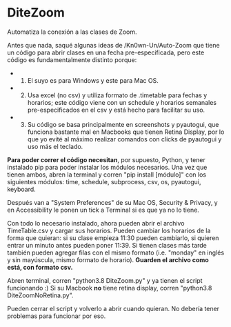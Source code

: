 # DiteZoom
Automatiza la conexión a las clases de Zoom.

Antes que nada, saqué algunas ideas de /Kn0wn-Un/Auto-Zoom que tiene un código para abrir clases en una fecha pre-especificada, pero este código es fundamentalmente distinto porque: 
* 1. El suyo es para Windows y este para Mac OS.
* 2. Usa excel (no csv) y utiliza formato de .timetable para fechas y horarios; este código viene con un schedule y horarios semanales pre-especificados en el csv y está hecho para facilitar su uso. 
* 3. Su código se basa principalmente en screenshots y pyautogui, que funciona bastante mal en Macbooks que tienen Retina Display, por lo que yo evité al máximo realizar comandos con clicks de pyautogui y uso más el teclado. 

**Para poder correr el código necesitan**, por supuesto, Python, y tener instalado pip para poder instalar los módulos necesarios. Una vez que tienen ambos, abren la terminal y corren "pip install [módulo]" con los siguientes módulos: time, schedule, subprocess, csv, os, pyautogui, keyboard.

Después van a "System Preferences" de su Mac OS, Security & Privacy, y en Accessibility le ponen un tick a Terminal si es que ya no lo tiene. 

Con todo lo necesario instalado, ahora pueden abrir el archivo TimeTable.csv y cargar sus horarios. Pueden cambiar los horarios de la forma que quieran: si su clase empieza 11:30 pueden cambiarlo, si quieren entrar un minuto antes pueden poner 11:39. Si tienen clases más tarde también pueden agregar filas con el mismo formato (i.e. "monday" en inglés y sin mayúscula, mismo formato de horario). **Guarden el archivo como está, con formato csv.**

Abren terminal, corren "python3.8 DiteZoom.py" y ya tienen el script funcionando :) Si su Macbook **no** tiene retina display, corren "python3.8 DiteZoomNoRetina.py". 

Pueden cerrar el script y volverlo a abrir cuando quieran. No debería tener problemas para funcionar por eso. 
